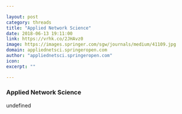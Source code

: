 ```yaml
---

layout: post
category: threads
title: "Applied Network Science"
date: 2018-06-13 19:11:00
link: https://vrhk.co/2JHAvz0
image: https://images.springer.com/sgw/journals/medium/41109.jpg
domain: appliednetsci.springeropen.com
author: "appliednetsci.springeropen.com"
icon: 
excerpt: ""

---
```


### Applied Network Science

undefined